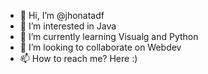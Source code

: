 - 👋 Hi, I’m @jhonatadf
- 👀 I’m interested in Java
- 🌱 I’m currently learning Visualg and Python
- 💞️ I’m looking to collaborate on Webdev
- 📫 How to reach me? Here :)

<!---
jhonatadf/jhonatadf is a ✨ special ✨ repository because its `README.md` (this file) appears on your GitHub profile.
You can click the Preview link to take a look at your changes.
--->
